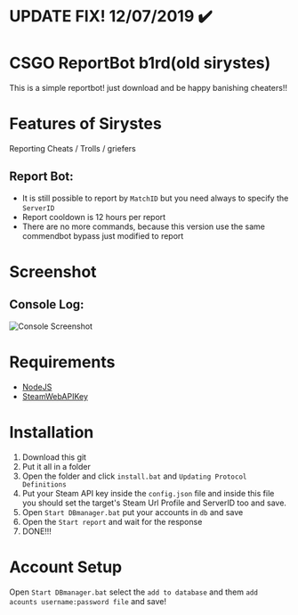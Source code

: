 # UPDATE FIX! 12/07/2019 ✔️

# CSGO ReportBot b1rd(old sirystes)

This is a simple reportbot! just download and be happy banishing cheaters!!

# Features of Sirystes
Reporting Cheats / Trolls / griefers

## Report Bot:

- It is still possible to report by `MatchID` but you need always to specify the `ServerID` 
- Report cooldown is 12 hours per report
- There are no more commands, because this version use the same commendbot bypass just modified to report

# Screenshot

## Console Log:

![Console Screenshot](./eB6cZqL.gif)

# Requirements

- [NodeJS](https://nodejs.org/)
- [SteamWebAPIKey](https://steamcommunity.com/dev/apikey)

# Installation

1. Download this git
2. Put it all in a folder
3. Open the folder and click `install.bat` and `Updating Protocol Definitions`
4. Put your Steam API key inside the `config.json` file and inside this file you should set the target's Steam Url Profile and ServerID too and save.
5. Open `Start DBmanager.bat` put your accounts in `db` and save
6. Open the `Start report` and wait for the response
7. DONE!!!


# Account Setup

Open `Start DBmanager.bat` select the `add to database` and them `add acounts username:password file` and save!
